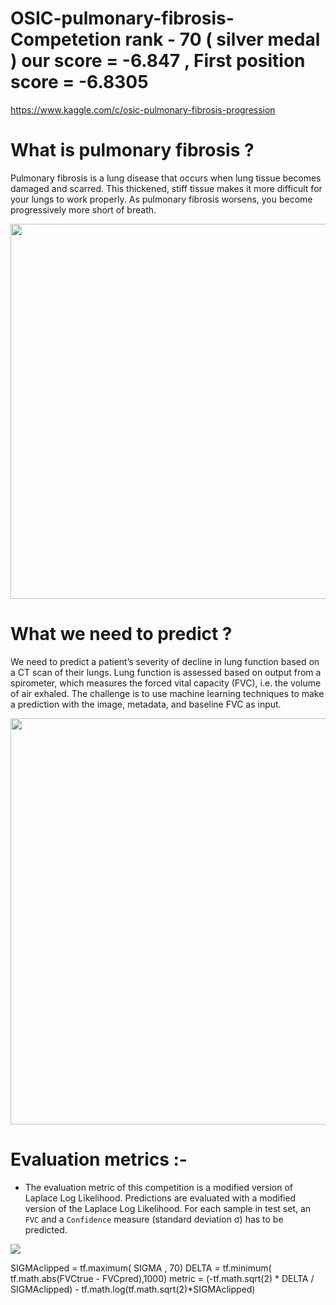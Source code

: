 # OSIC-pulmonary-fibrosis-Competetion rank - 70 ( silver medal ) our score = -6.847 , First position score = -6.8305
  https://www.kaggle.com/c/osic-pulmonary-fibrosis-progression

# What is pulmonary fibrosis ? 

Pulmonary fibrosis is a lung disease that occurs when lung tissue becomes damaged and scarred. This thickened, stiff tissue makes it more difficult for your lungs to work properly. As pulmonary fibrosis worsens, you become progressively more short of breath.

<img src="https://www.pulmonaryfibrosis.org/images/default-source/default-album/normal-and-impaired-gas-exchange.png?sfvrsn=c3b0918d_0" width=600>

# What we need to predict ?

We need to predict a patient’s severity of decline in lung function based on a CT scan of their lungs. Lung function is assessed based on output from a spirometer, which measures the forced vital capacity (FVC), i.e. the volume of air exhaled. The challenge is to use machine learning techniques to make a prediction with the image, metadata, and baseline FVC as input.


<img src="https://i.imgur.com/8AWVnqQ.png" width=650>

# Evaluation metrics :-

- The evaluation metric of this competition is a modified version of Laplace Log Likelihood. 
Predictions are evaluated with a modified version of the Laplace Log Likelihood. For each sample in test set, an `FVC` and a `Confidence` measure (standard deviation σ) has to be predicted.

![](https://i.imgur.com/tEIZvli.png)

SIGMAclipped = tf.maximum( SIGMA , 70)
DELTA = tf.minimum( tf.math.abs(FVCtrue - FVCpred),1000)
metric = (-tf.math.sqrt(2) * DELTA / SIGMAclipped) - tf.math.log(tf.math.sqrt(2)*SIGMAclipped)
